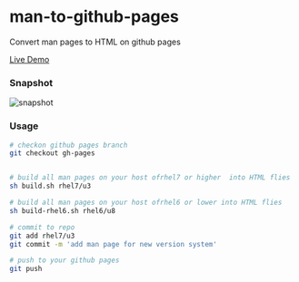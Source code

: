 # man-to-github-pages
Convert man pages to HTML on github pages

[Live Demo](http://man.linuxtool.net)

### Snapshot
![snapshot](http://man.linuxtool.net/img/snapshot1.png)

### Usage
```sh
# checkon github pages branch
git checkout gh-pages


# build all man pages on your host ofrhel7 or higher  into HTML flies
sh build.sh rhel7/u3

# build all man pages on your host ofrhel6 or lower into HTML flies
sh build-rhel6.sh rhel6/u8

# commit to repo
git add rhel7/u3
git commit -m 'add man page for new version system'

# push to your github pages
git push
```

